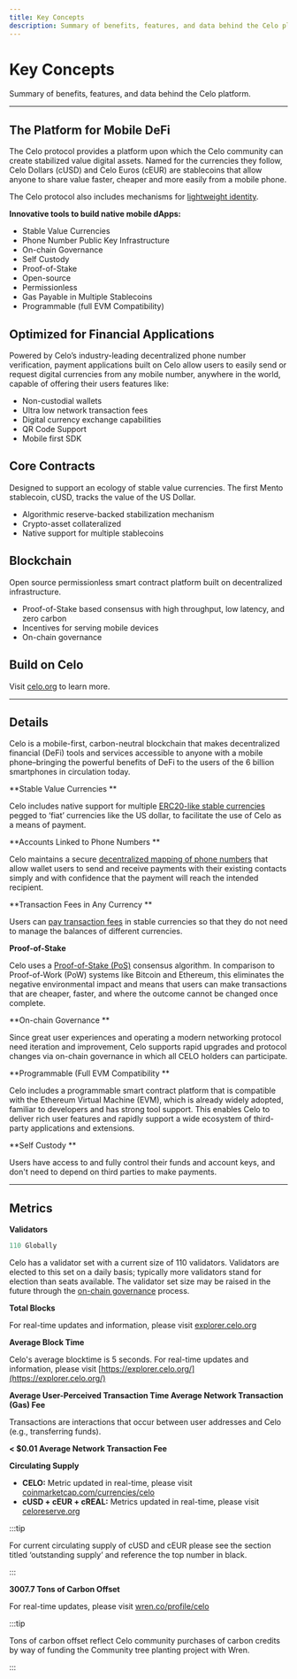 ```yaml
---
title: Key Concepts
description: Summary of benefits, features, and data behind the Celo platform.
---
```


# Key Concepts

Summary of benefits, features, and data behind the Celo platform.

---

## The Platform for Mobile DeFi

The Celo protocol provides a platform upon which the Celo community can create stabilized value digital assets. Named for the currencies they follow, Celo Dollars (cUSD) and Celo Euros (cEUR) are stablecoins that allow anyone to share value faster, cheaper and more easily from a mobile phone.

The Celo protocol also includes mechanisms for [lightweight identity](/what-is-celo/about-celo-l1/protocol/identity/).

**Innovative tools to build native mobile dApps:**

- Stable Value Currencies
- Phone Number Public Key Infrastructure
- On-chain Governance
- Self Custody
- Proof-of-Stake
- Open-source
- Permissionless
- Gas Payable in Multiple Stablecoins
- Programmable (full EVM Compatibility)

## Optimized for Financial Applications

Powered by Celo’s industry-leading decentralized phone number verification, payment applications built on Celo allow users to easily send or request digital currencies from any mobile number, anywhere in the world, capable of offering their users features like:

- Non-custodial wallets
- Ultra low network transaction fees
- Digital currency exchange capabilities
- QR Code Support
- Mobile first SDK

## Core Contracts

Designed to support an ecology of stable value currencies. The first Mento stablecoin, cUSD, tracks the value of the US Dollar.

- Algorithmic reserve-backed stabilization mechanism
- Crypto-asset collateralized
- Native support for multiple stablecoins

## Blockchain

Open source permissionless smart contract platform built on decentralized infrastructure.

- Proof-of-Stake based consensus with high throughput, low latency, and zero carbon
- Incentives for serving mobile devices
- On-chain governance

## Build on Celo

Visit [celo.org](https://celo.org) to learn more.

---

## Details

Celo is a mobile-first, carbon-neutral blockchain that makes decentralized financial (DeFi) tools and services accessible to anyone with a mobile phone–bringing the powerful benefits of DeFi to the users of the 6 billion smartphones in circulation today.

**Stable Value Currencies **

Celo includes native support for multiple [ERC20-like stable currencies](learn/celo-protocol.md#stable-cryptocurrencies) pegged to ‘fiat’ currencies like the US dollar, to facilitate the use of Celo as a means of payment.

**Accounts Linked to Phone Numbers **

Celo maintains a secure [decentralized mapping of phone numbers](/what-is-celo/about-celo-l1/protocol/identity/) that allow wallet users to send and receive payments with their existing contacts simply and with confidence that the payment will reach the intended recipient.

**Transaction Fees in Any Currency **

Users can [pay transaction fees](/what-is-celo/about-celo-l1/protocol/transaction/erc20-transaction-fees) in stable currencies so that they do not need to manage the balances of different currencies.

**Proof-of-Stake**

Celo uses a [Proof-of-Stake (PoS)](/what-is-celo/about-celo-l1/protocol/pos/) consensus algorithm. In comparison to Proof-of-Work (PoW) systems like Bitcoin and Ethereum, this eliminates the negative environmental impact and means that users can make transactions that are cheaper, faster, and where the outcome cannot be changed once complete.

**On-chain Governance **

Since great user experiences and operating a modern networking protocol need iteration and improvement, Celo supports rapid upgrades and protocol changes via on-chain governance in which all CELO holders can participate.

**Programmable (Full EVM Compatibility **

Celo includes a programmable smart contract platform that is compatible with the Ethereum Virtual Machine (EVM), which is already widely adopted, familiar to developers and has strong tool support. This enables Celo to deliver rich user features and rapidly support a wide ecosystem of third-party applications and extensions.

**Self Custody **

Users have access to and fully control their funds and account keys, and don't need to depend on third parties to make payments.

---

## Metrics

**Validators**

```jsx
110 Globally
```

Celo has a validator set with a current size of 110 validators. Validators are elected to this set on a daily basis; typically more validators stand for election than seats available. The validator set size may be raised in the future through the [on-chain governance](/what-is-celo/using-celo/protocol/governance/overview) process.

**Total Blocks**

For real-time updates and information, please visit [explorer.celo.org](https://explorer.celo.org/)

**Average Block Time**

Celo's average blocktime is 5 seconds. For real-time updates and information, please visit [https://explorer.celo.org/](https://explorer.celo.org/)

**Average User-Perceived Transaction Time Average Network Transaction (Gas) Fee**

Transactions are interactions that occur between user addresses and Celo (e.g., transferring funds).

**< $0.01 Average Network Transaction Fee**

**Circulating Supply**

- **CELO:** Metric updated in real-time, please visit [coinmarketcap.com/currencies/celo](https://coinmarketcap.com/currencies/celo/)
- **cUSD + cEUR + cREAL:** Metrics updated in real-time, please visit [celoreserve.org](https://reserve.mento.org/)

:::tip

For current circulating supply of cUSD and cEUR please see the section titled ‘outstanding supply’ and reference the top number in black.

:::

**3007.7 Tons of Carbon Offset**

For real-time updates, please visit [wren.co/profile/celo](https://www.wren.co/profile/celo)

:::tip

Tons of carbon offset reflect Celo community purchases of carbon credits by way of funding the Community tree planting project with Wren.

:::
